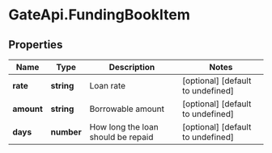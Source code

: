 # GateApi.FundingBookItem

## Properties

Name | Type | Description | Notes
------------ | ------------- | ------------- | -------------
**rate** | **string** | Loan rate | [optional] [default to undefined]
**amount** | **string** | Borrowable amount | [optional] [default to undefined]
**days** | **number** | How long the loan should be repaid | [optional] [default to undefined]

